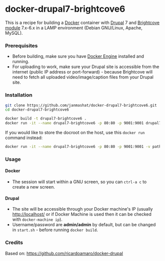 docker-drupal7-brightcove6
==============

This is a recipe for building a [Docker](https://www.docker.com/) container with [Drupal](https://www.drupal.org/) 7 and [Brightcove module](https://www.drupal.org/project/brightcove) 7.x-6.x in a LAMP environment (Debian GNU/Linux, Apache, MySQL).

### Prerequisites

* Before building, make sure you have [Docker Engine](https://docs.docker.com/engine/installation/) installed and running.
* For uploading to work, make sure your Drupal site is accessible from the internet (public IP address or port-forward) - because Brightcove will need to fetch all uploaded video/image/caption files from your Drupal site.

### Installation

```sh
git clone https://github.com/janmashat/docker-drupal7-brightcove6.git
cd docker-drupal7-brightcove6

docker build -t drupal7-brightcove6 .
docker run -it --name drupal7-brightcove6 -p 80:80 -p 9001:9001 drupal7-brightcove6
```

If you would like to store the docroot on the host, use this `docker run` command instead:

```sh
docker run -it --name drupal7-brightcove6 -p 80:80 -p 9001:9001 -v path_on_the_host:/var/www drupal7-brightcove6
```

### Usage

#### Docker
* The session will start within a GNU screen, so you can `ctrl-a c` to create a new screen.

#### Drupal

* The site will be accessible through your Docker machine's IP (usually [http://localhost/](http://localhost/) or if Docker Machine is used then it can be checked with `docker-machine ip`).
* Username/password are **admin/admin** by default, but can be changed in `start.sh` - before running `docker build`.

### Credits

Based on: https://github.com/ricardoamaro/docker-drupal
